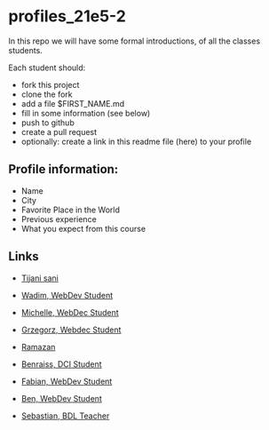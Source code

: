 # profiles_21e5-2

In this repo we will have some formal introductions,
of all the classes students.

Each student should:
  - fork this project
  - clone the fork
  - add a file $FIRST_NAME.md
  - fill in some information (see below)
  - push to github
  - create a pull request
  - optionally: create a link in this readme file (here) to your profile

## Profile information:

 - Name
 - City
 - Favorite Place in the World
 - Previous experience
 - What you expect from this course

## Links

 - [Tijani sani](./TEEJAY.md)
 - [Wadim, WebDev Student](./Wadim.md)
 - [Michelle, WebDec Student](./michelle.md)
 - [Grzegorz, Webdec Student](./Grzegorz.md)
 - [Ramazan](./ramazan.md)
 - [Benraiss, DCI Student](./benraiss.md)
 - [Fabian, WebDev Student](./Fabian.md)
 - [Ben, WebDev Student](./Ben.md)


 - [Sebastian, BDL Teacher](./Sebastian.md)
